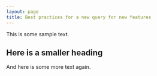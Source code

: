 ```yaml
---
layout: page
title: Best practices for a new query for new features
---
```


This is some sample text.

## Here is a smaller heading

And here is some more text again.
